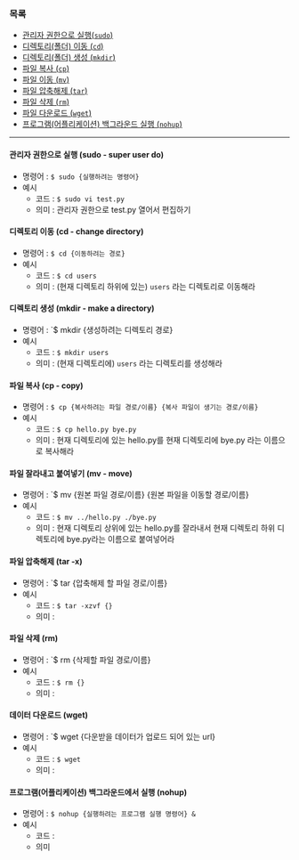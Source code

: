 ### 목록

* [관리자 권한으로 실행(`sudo`)](#sudo)
* [디렉토리(폴더) 이동 (`cd`)](#cd)
* [디렉토리(폴더) 생성 (`mkdir`)](#mkdir)
* [파일 복사 (`cp`)](#cp)
* [파일 이동 (`mv`)](#mv)
* [파일 압축해제 (`tar`)](#tar)
* [파일 삭제 (`rm`)](#rm)
* [파일 다운로드 (`wget`)](#wget)
* [프로그램(어플리케이션) 백그라운드 실행 (`nohup`)](#nohup)

---

<a name='sudo'></a>
#### 관리자 권한으로 실행 (sudo - super user do)
* 명령어 : `$ sudo {실행하려는 명령어}`
* 예시
    * 코드 : `$ sudo vi test.py`
    * 의미 : 관리자 권한으로 test.py 열어서 편집하기

<a name='cd'></a>
#### 디렉토리 이동 (cd - change directory)
* 명령어 : `$ cd {이동하려는 경로}`
* 예시
    * 코드 : `$ cd users`
    * 의미 :  (현재 디렉토리 하위에 있는) `users` 라는 디렉토리로 이동해라

<a name='mkdir'></a>
#### 디렉토리 생성 (mkdir - make a directory)
* 명령어 : `$ mkdir {생성하려는 디렉토리 경로}
* 예시
    * 코드 : `$ mkdir users`
    * 의미 :  (현재 디렉토리에) `users` 라는 디렉토리를 생성해라 

<a name='cp'></a>
#### 파일 복사 (cp - copy)
* 명령어 : `$ cp {복사하려는 파일 경로/이름} {복사 파일이 생기는 경로/이름}` 
* 예시
    * 코드 : `$ cp hello.py bye.py` 
    * 의미 : 현재 디렉토리에 있는 hello.py를 현재 디렉토리에 bye.py 라는 이름으로 복사해라

<a name='mv'></a>
#### 파일 잘라내고 붙여넣기 (mv - move)
* 명령어 : `$ mv {원본 파일 경로/이름} {원본 파일을 이동할 경로/이름}
* 예시
    * 코드 : `$ mv ../hello.py ./bye.py`
    * 의미 : 현재 디렉토리 상위에 있는 hello.py를 잘라내서 현재 디렉토리 하위 디렉토리에 bye.py라는 이름으로 붙여넣어라

<a name='tar'></a>
#### 파일 압축해제 (tar -x)
* 명령어 : `$ tar {압축해제 할 파일 경로/이름}
* 예시
    * 코드 : `$ tar -xzvf {} `
    * 의미 : 

<a name='rm'></a>
#### 파일 삭제 (rm)
* 명령어 : `$ rm {삭제할 파일 경로/이름}
* 예시
    * 코드 : `$ rm {} `
    * 의미 : 

<a name='wget'></a>
#### 데이터 다운로드 (wget)
* 명령어 : `$ wget {다운받을 데이터가 업로드 되어 있는 url}
* 예시
    * 코드 : `$ wget `
    * 의미 : 

<a name='nohup'></a>
#### 프로그램(어플리케이션) 백그라운드에서 실행 (nohup)
* 명령어 : `$ nohup {실행하려는 프로그램 실행 명령어} &`
* 예시 
    * 코드 : 
    * 의미 